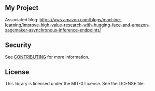## My Project

Associated blog: https://aws.amazon.com/blogs/machine-learning/improve-high-value-research-with-hugging-face-and-amazon-sagemaker-asynchronous-inference-endpoints/

## Security

See [CONTRIBUTING](CONTRIBUTING.md#security-issue-notifications) for more information.

## License

This library is licensed under the MIT-0 License. See the LICENSE file.

